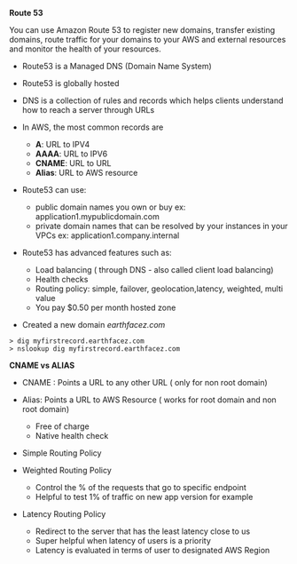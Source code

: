 
**Route 53**

You can use Amazon Route 53 to register new domains, transfer existing domains, route traffic for your domains to your AWS and external resources
and monitor the health of your resources.

* Route53 is a Managed DNS (Domain Name System)
* Route53 is globally hosted
* DNS is a collection of rules and records which helps clients understand how to reach a server through URLs
* In AWS, the most common records are
    * **A**: URL to IPV4
    * **AAAA**: URL to IPV6
    * **CNAME**: URL to URL
    * **Alias**: URL to AWS resource
     
* Route53 can use:
    * public domain names you own or buy ex: application1.mypublicdomain.com
    * private domain names that can be resolved by your instances in your VPCs ex: application1.company.internal

* Route53 has advanced features such as:
    * Load balancing ( through DNS - also called client load balancing)
    * Health checks
    * Routing policy: simple, failover, geolocation,latency, weighted, multi value
    * You pay $0.50 per month hosted zone

* Created a new domain _earthfacez.com_ 


``` 
> dig myfirstrecord.earthfacez.com
> nslookup dig myfirstrecord.earthfacez.com
 ```
 
 
 **CNAME vs ALIAS**
 
 * CNAME : Points a URL to any other URL ( only for non root domain)
 * Alias: Points a URL to AWS Resource ( works for root domain and non root domain) 
    * Free of charge
    * Native health check
    
 
 * Simple Routing Policy 
 * Weighted Routing Policy 
    * Control the % of the requests that go to specific endpoint
    * Helpful to test 1% of traffic on new app version for example
 * Latency Routing Policy
    * Redirect to the server that has the least latency close to us
    * Super helpful when latency of users is a priority
    * Latency is evaluated in terms of user to designated AWS Region
        